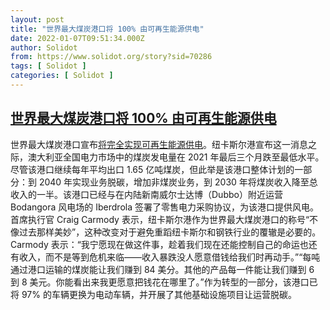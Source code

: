 ```yaml
---
layout: post
title: "世界最大煤炭港口将 100% 由可再生能源供电"
date: 2022-01-07T09:51:34.000Z
author: Solidot
from: https://www.solidot.org/story?sid=70286
tags: [ Solidot ]
categories: [ Solidot ]
---
```

<!--1641549094000-->
[世界最大煤炭港口将 100% 由可再生能源供电](https://www.solidot.org/story?sid=70286)
------

<div>
世界最大煤炭港口宣布<a href="https://www.theguardian.com/environment/2022/jan/05/worlds-largest-coal-port-to-be-100-powered-by-renewable-energy">将完全实现可再生能源供电</a>。纽卡斯尔港宣布这一消息之际，澳大利亚全国电力市场中的煤炭发电量在 2021 年最后三个月跌至最低水平。尽管该港口继续每年平均出口 1.65 亿吨煤炭，但此举是该港口整体计划的一部分：到 2040 年实现业务脱碳，增加非煤炭业务，到 2030 年将煤炭收入降至总收入的一半。该港口已经与在内陆新南威尔士达博（Dubbo）附近运营 Bodangora 风电场的 Iberdrola 签署了零售电力采购协议，为该港口提供风电。首席执行官 Craig Carmody 表示，纽卡斯尔港作为世界最大煤炭港口的称号“不像过去那样美妙”，这种改变对于避免重蹈纽卡斯尔和钢铁行业的覆辙是必要的。Carmody 表示：“我宁愿现在做这件事，趁着我们现在还能控制自己的命运也还有收入，而不是等到危机来临——收入暴跌没人愿意借钱给我们时再动手。”“每吨通过港口运输的煤炭能让我们赚到 84 美分。其他的产品每一件能让我们赚到 6 到 8 美元。你能看出来我更愿意把钱花在哪里了。”作为转型的一部分，该港口已将 97% 的车辆更换为电动车辆，并开展了其他基础设施项目让运营脱碳。
</div>
